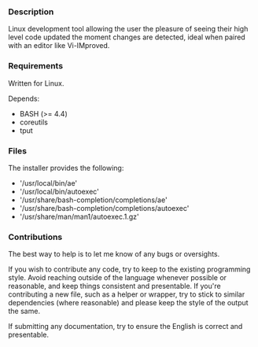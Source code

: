 ### Description

Linux development tool allowing the user the pleasure of seeing their high level code updated the moment changes are detected, ideal when paired with an editor like Vi-IMproved.

### Requirements

Written for Linux.

Depends:

* BASH (>= 4.4)
* coreutils
* tput

### Files

The installer provides the following:

* '/usr/local/bin/ae'
* '/usr/local/bin/autoexec'
* '/usr/share/bash-completion/completions/ae'
* '/usr/share/bash-completion/completions/autoexec'
* '/usr/share/man/man1/autoexec.1.gz'

### Contributions

The best way to help is to let me know of any bugs or oversights.

If you wish to contribute any code, try to keep to the existing programming style. Avoid reaching outside of the language whenever possible or reasonable, and keep things consistent and presentable. If you're contributing a new file, such as a helper or wrapper, try to stick to similar dependencies (where reasonable) and please keep the style of the output the same.

If submitting any documentation, try to ensure the English is correct and presentable.
